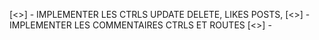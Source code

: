 [<>] - IMPLEMENTER LES CTRLS UPDATE DELETE, LIKES POSTS,
[<>] - IMPLEMENTER LES COMMENTAIRES CTRLS ET ROUTES
[<>] - 